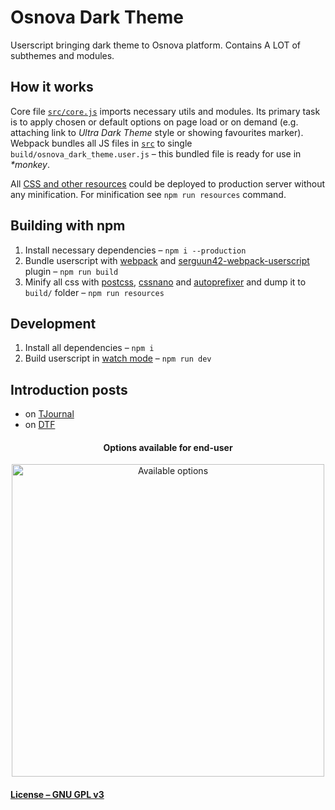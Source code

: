 # Osnova Dark Theme
Userscript bringing dark theme to Osnova platform. Contains A LOT of subthemes and modules.

## How it works
Core file [`src/core.js`](./src/core.js) imports necessary utils and modules. Its primary task is to apply chosen or default options on page load or on demand (e.g. attaching link to _Ultra Dark Theme_ style or showing favourites marker). Webpack bundles all JS files in [`src`](./src) to single `build/osnova_dark_theme.user.js` – this bundled file is ready for use in _*monkey_.

All [CSS and other resources](./resources) could be deployed to production server without any minification. For minification see `npm run resources` command.

## Building with npm
1. Install necessary dependencies – `npm i --production`
2. Bundle userscript with [webpack](https://webpack.js.org/) and [serguun42-webpack-userscript](https://github.com/serguun42/serguun42-webpack-userscript) plugin – `npm run build`
3. Minify all css with [postcss](https://github.com/postcss/postcss), [cssnano](https://cssnano.co/) and [autoprefixer](https://github.com/postcss/autoprefixer) and dump it to `build/` folder – `npm run resources`

## Development
1. Install all dependencies – `npm i`
2. Build userscript in [watch mode](https://webpack.js.org/configuration/watch/) – `npm run dev`

## Introduction posts
* on [TJournal](https://tjournal.ru/137781#darkmode)
* on [DTF](https://dtf.ru/666655#darkmode)

<h4 align="center">Options available for end-user</h4>
<p align="center">
	<img src="https://leonardo.osnova.io/0437de25-2925-53f1-9854-2e161ee6fdf6/" alt="Available options" width="500"/>
</p>

#### [License – GNU GPL v3](./LICENSE)
